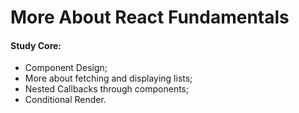 # **More About React Fundamentals**
#### **Study Core:**
- Component Design;
- More about fetching and displaying lists;
- Nested Callbacks through components;
- Conditional Render.